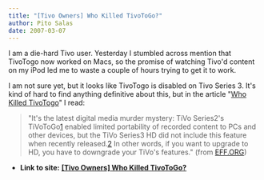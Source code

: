 ```yaml
---
title: "[Tivo Owners] Who Killed TivoToGo?"
author: Pito Salas
date: 2007-03-07
---
```




I am a die-hard Tivo user. Yesterday I stumbled across mention that TivoTogo
now worked on Macs, so the promise of watching Tivo'd content on my iPod led
me to waste a couple of hours trying to get it to work.

I am not sure yet, but it looks like TivoTogo is disabled on Tivo Series 3.
It's kind of hard to find anything definitive about this, but in the article
"[Who Killed TivoTogo](<http://www.eff.org/IP/pnp/cablewp.php>)" I read:

> "It's the latest digital media murder mystery: TiVo Series2's
> TiVoToGo[1](<http://www.eff.org/IP/pnp/cablewp.php#1>) enabled limited
> portability of recorded content to PCs and other devices, but the TiVo
> Series3 HD did not include this feature when recently
> released.[2](<http://www.eff.org/IP/pnp/2>) In other words, if you want to
> upgrade to HD, you have to downgrade your TiVo's features." (from
> [EFF.ORG](<http://www.eff.org/IP/pnp/cablewp.php>))


* **Link to site:** **[[Tivo Owners] Who Killed TivoToGo?](None)**
